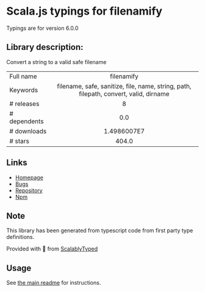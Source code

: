 
# Scala.js typings for filenamify

Typings are for version 6.0.0

## Library description:
Convert a string to a valid safe filename

|                    |                 |
| ------------------ | :-------------: |
| Full name          | filenamify |
| Keywords           | filename, safe, sanitize, file, name, string, path, filepath, convert, valid, dirname |
| # releases         | 8 |
| # dependents       | 0.0 |
| # downloads        | 1.4986007E7 |
| # stars            | 404.0 |

## Links
- [Homepage](https://github.com/sindresorhus/filenamify#readme)
- [Bugs](https://github.com/sindresorhus/filenamify/issues)
- [Repository](https://github.com/sindresorhus/filenamify)
- [Npm](https://www.npmjs.com/package/filenamify)
    


## Note
This library has been generated from typescript code from first party type definitions.

Provided with :purple_heart: from [ScalablyTyped](https://github.com/oyvindberg/ScalablyTyped)

## Usage
See [the main readme](../../readme.md) for instructions.



